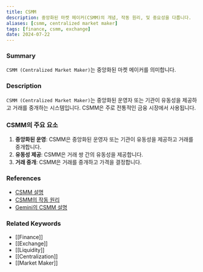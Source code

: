```yaml
---
title: CSMM
description: 중앙화된 마켓 메이커(CSMM)의 개념, 작동 원리, 및 중요성을 다룹니다.
aliases: [csmm, centralized market maker]
tags: [finance, csmm, exchange]
date: 2024-07-22
---
```

### Summary

`CSMM (Centralized Market Maker)`는 중앙화된 마켓 메이커를 의미합니다.

### Description

`CSMM (Centralized Market Maker)`는 중앙화된 운영자 또는 기관이 유동성을 제공하고 거래를 중개하는 시스템입니다. CSMM은 주로 전통적인 금융 시장에서 사용됩니다.

### CSMM의 주요 요소

1. **중앙화된 운영**: CSMM은 중앙화된 운영자 또는 기관이 유동성을 제공하고 거래를 중개합니다.
2. **유동성 제공**: CSMM은 거래 쌍 간의 유동성을 제공합니다.
3. **거래 중개**: CSMM은 거래를 중개하고 가격을 결정합니다.

### References

- [CSMM 설명](https://en.wikipedia.org/wiki/Centralized_market_maker)
- [CSMM의 작동 원리](https://www.investopedia.com/terms/c/centralized-market-maker.asp)
- [Gemini의 CSMM 설명](https://www.gemini.com/cryptopedia/search?query=csmm)

### Related Keywords

- [[Finance]]
- [[Exchange]]
- [[Liquidity]]
- [[Centralization]]
- [[Market Maker]]
